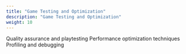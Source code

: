```yaml
---
title: "Game Testing and Optimization"
description: "Game Testing and Optimization"
weight: 10
---
```


Quality assurance and playtesting
Performance optimization techniques
Profiling and debugging